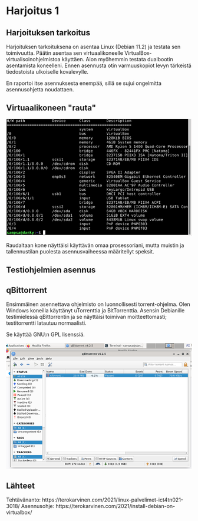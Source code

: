 <h1>Harjoitus 1</h1>
<h2>Harjoituksen tarkoitus</h2>
<p>Harjoituksen tarkoituksena on asentaa Linux (Debian 11.2) ja testata sen toimivuutta. 
Päätin asentaa sen virtuaalikoneelle VirtualBox- virtualisoinohjelmistoa käyttäen. Aion myöhemmin testata dualbootin asentamista koneelleni. Ennen asennusta otin varmuuskopiot levyn tärkeistä tiedostoista ulkoiselle kovalevylle. 

En raportoi itse asennuksesta enempää, sillä se sujui ongelmitta asennusohjetta noudattaen.
</p>
<h2>Virtuaalikoneen "rauta"</h2>
<p><img alt="Image" title="Rauta" src="/images/speksit.png" />

Raudaltaan kone näyttäisi käyttävän omaa prosessoriani, mutta muistin ja tallennustilan puolesta asennusvaiheessa määritellyt speksit.
</p>

<h2>Testiohjelmien asennus<h2>
<h2>qBittorrent</h2>
<p>Ensimmäinen asennettava ohjelmisto on luonnollisesti torrent-ohjelma. Olen Windows koneilla käyttänyt uTorrenttia ja BitTorrenttia. Asensin Debianille testimielessä qBittorrentin ja se näyttäisi toimivan moitteettomasti; testitorrentti latautuu normaalisti. 

Se käyttää GNU:n GPL lisenssiä. 

<img alt="Image" title="Rauta" src="/images/qbittorrent.png" />
</p>

<h2>Lähteet</h2>
<p>Tehtävänanto: https://terokarvinen.com/2021/linux-palvelimet-ict4tn021-3018/
Asennusohje: https://terokarvinen.com/2021/install-debian-on-virtualbox/

</p>